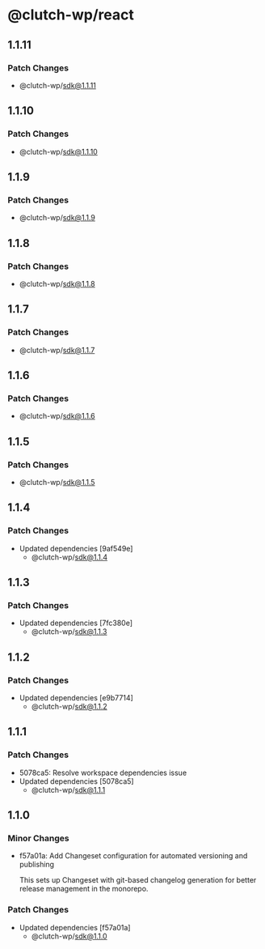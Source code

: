 # @clutch-wp/react

## 1.1.11

### Patch Changes

- @clutch-wp/sdk@1.1.11

## 1.1.10

### Patch Changes

- @clutch-wp/sdk@1.1.10

## 1.1.9

### Patch Changes

- @clutch-wp/sdk@1.1.9

## 1.1.8

### Patch Changes

- @clutch-wp/sdk@1.1.8

## 1.1.7

### Patch Changes

- @clutch-wp/sdk@1.1.7

## 1.1.6

### Patch Changes

- @clutch-wp/sdk@1.1.6

## 1.1.5

### Patch Changes

- @clutch-wp/sdk@1.1.5

## 1.1.4

### Patch Changes

- Updated dependencies [9af549e]
  - @clutch-wp/sdk@1.1.4

## 1.1.3

### Patch Changes

- Updated dependencies [7fc380e]
  - @clutch-wp/sdk@1.1.3

## 1.1.2

### Patch Changes

- Updated dependencies [e9b7714]
  - @clutch-wp/sdk@1.1.2

## 1.1.1

### Patch Changes

- 5078ca5: Resolve workspace dependencies issue
- Updated dependencies [5078ca5]
  - @clutch-wp/sdk@1.1.1

## 1.1.0

### Minor Changes

- f57a01a: Add Changeset configuration for automated versioning and publishing

  This sets up Changeset with git-based changelog generation for better release management in the monorepo.

### Patch Changes

- Updated dependencies [f57a01a]
  - @clutch-wp/sdk@1.1.0
